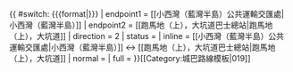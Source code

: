{{ #switch: {{{format|}}}
  | endpoint1 = [[小西灣（藍灣半島）公共運輸交匯處|小西灣（藍灣半島）]]
  | endpoint2 = [[跑馬地（上），大坑道巴士總站|跑馬地（上），大坑道]]
  | direction = 2
  | status = 
  | inline = [[小西灣（藍灣半島）公共運輸交匯處|小西灣（藍灣半島）]] ↔ [[跑馬地（上），大坑道巴士總站|跑馬地（上），大坑道]]
  | normal =
  | full =
}}<noinclude>[[Category:城巴路線模板|019]]</noinclude>